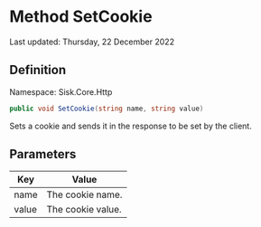 # Method SetCookie
Last updated: Thursday, 22 December 2022

## Definition
Namespace: Sisk.Core.Http

```csharp
public void SetCookie(string name, string value)
```

Sets a cookie and sends it in the response to be set by the client.

## Parameters

| Key | Value |
| --- | --- |
| name | The cookie name. | 
| value | The cookie value. | 

